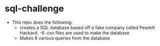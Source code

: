# sql-challenge
- This repo does the following:
    - creates a SQL database based off a fake company called Pewlett Hackard.
        -6 .csv files are used to make the database
    - Makes 8 various queries from the database